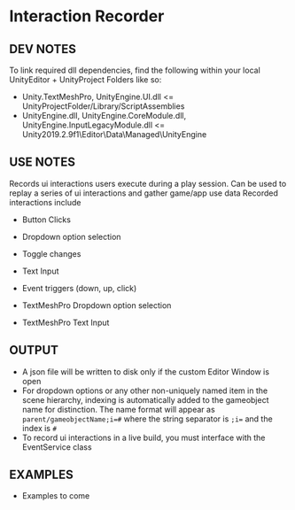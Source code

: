 # Interaction Recorder

## DEV NOTES
To link required dll dependencies, find the following within your local UnityEditor + UnityProject Folders like so:

* Unity.TextMeshPro, UnityEngine.UI.dll <= UnityProjectFolder/Library/ScriptAssemblies
* UnityEngine.dll, UnityEngine.CoreModule.dll, UnityEngine.InputLegacyModule.dll <= Unity2019.2.9f1\Editor\Data\Managed\UnityEngine

## USE NOTES

Records ui interactions users execute during a play session. Can be used to replay a series of ui interactions and gather game/app use data 
Recorded interactions include 
* Button Clicks
* Dropdown option selection
* Toggle changes
* Text Input
* Event triggers (down, up, click)

* TextMeshPro Dropdown option selection
* TextMeshPro Text Input

## OUTPUT
* A json file will be written to disk only if the custom Editor Window is open
* For dropdown options or any other non-uniquely named item in the scene hierarchy, indexing is automatically added to the gameobject name for distinction. The name format will appear as `parent/gameobjectName;i=#` where the string separator is `;i=` and the index is `#`
* To record ui interactions in a live build, you must interface with the EventService class

## EXAMPLES
* Examples to come
